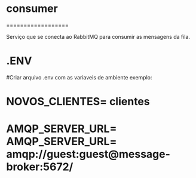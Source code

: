 # consumer
==================

Serviço que se conecta ao RabbitMQ para consumir as mensagens da fila.

# .ENV
#Criar arquivo .env com as variaveis de ambiente
exemplo:
#  NOVOS_CLIENTES= clientes
#  AMQP_SERVER_URL= AMQP_SERVER_URL= amqp://guest:guest@message-broker:5672/


